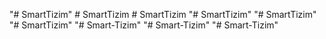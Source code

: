 "# SmartTizim" 
#   S m a r t T i z i m  
 #   S m a r t T i z i m  
 "# SmartTizim" 
"# SmartTizim" 
"# SmartTizim" 
"# Smart-Tizim" 
"# Smart-Tizim" 
"# Smart-Tizim" 
